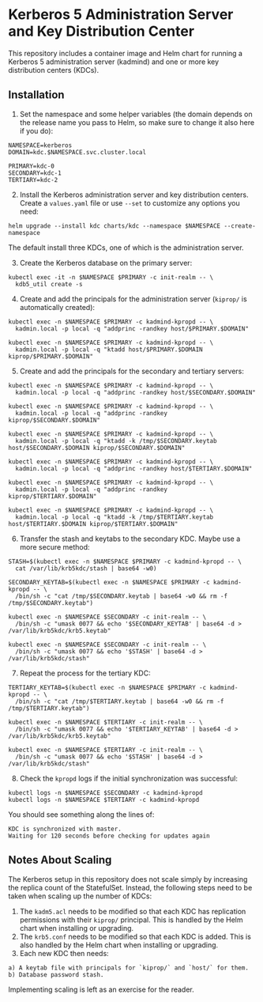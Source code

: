 # Kerberos 5 Administration Server and Key Distribution Center

This repository includes a container image and Helm chart for running a Kerberos 5 administration server (kadmind) and one or more key distribution centers (KDCs).

## Installation

1. Set the namespace and some helper variables (the domain depends on the release name you pass to Helm, so make sure to change it also here if you do):

```
NAMESPACE=kerberos
DOMAIN=kdc.$NAMESPACE.svc.cluster.local

PRIMARY=kdc-0
SECONDARY=kdc-1
TERTIARY=kdc-2
```

2. Install the Kerberos administration server and key distribution centers. Create a `values.yaml` file or use `--set` to customize any options you need:

```
helm upgrade --install kdc charts/kdc --namespace $NAMESPACE --create-namespace
```

The default install three KDCs, one of which is the administration server.

3. Create the Kerberos database on the primary server:

```
kubectl exec -it -n $NAMESPACE $PRIMARY -c init-realm -- \
  kdb5_util create -s
```

4. Create and add the principals for the administration server (`kiprop/` is automatically created):

```
kubectl exec -n $NAMESPACE $PRIMARY -c kadmind-kpropd -- \
  kadmin.local -p local -q "addprinc -randkey host/$PRIMARY.$DOMAIN"

kubectl exec -n $NAMESPACE $PRIMARY -c kadmind-kpropd -- \
  kadmin.local -p local -q "ktadd host/$PRIMARY.$DOMAIN kiprop/$PRIMARY.$DOMAIN"
```

5. Create and add the principals for the secondary and tertiary servers:

```
kubectl exec -n $NAMESPACE $PRIMARY -c kadmind-kpropd -- \
  kadmin.local -p local -q "addprinc -randkey host/$SECONDARY.$DOMAIN"

kubectl exec -n $NAMESPACE $PRIMARY -c kadmind-kpropd -- \
  kadmin.local -p local -q "addprinc -randkey kiprop/$SECONDARY.$DOMAIN"

kubectl exec -n $NAMESPACE $PRIMARY -c kadmind-kpropd -- \
  kadmin.local -p local -q "ktadd -k /tmp/$SECONDARY.keytab host/$SECONDARY.$DOMAIN kiprop/$SECONDARY.$DOMAIN"

kubectl exec -n $NAMESPACE $PRIMARY -c kadmind-kpropd -- \
  kadmin.local -p local -q "addprinc -randkey host/$TERTIARY.$DOMAIN"

kubectl exec -n $NAMESPACE $PRIMARY -c kadmind-kpropd -- \
  kadmin.local -p local -q "addprinc -randkey kiprop/$TERTIARY.$DOMAIN"

kubectl exec -n $NAMESPACE $PRIMARY -c kadmind-kpropd -- \
  kadmin.local -p local -q "ktadd -k /tmp/$TERTIARY.keytab host/$TERTIARY.$DOMAIN kiprop/$TERTIARY.$DOMAIN"
```

6. Transfer the stash and keytabs to the secondary KDC. Maybe use a more secure method:

```
STASH=$(kubectl exec -n $NAMESPACE $PRIMARY -c kadmind-kpropd -- \
  cat /var/lib/krb5kdc/stash | base64 -w0)

SECONDARY_KEYTAB=$(kubectl exec -n $NAMESPACE $PRIMARY -c kadmind-kpropd -- \
  /bin/sh -c "cat /tmp/$SECONDARY.keytab | base64 -w0 && rm -f /tmp/$SECONDARY.keytab")

kubectl exec -n $NAMESPACE $SECONDARY -c init-realm -- \
  /bin/sh -c "umask 0077 && echo '$SECONDARY_KEYTAB' | base64 -d > /var/lib/krb5kdc/krb5.keytab"

kubectl exec -n $NAMESPACE $SECONDARY -c init-realm -- \
  /bin/sh -c "umask 0077 && echo '$STASH' | base64 -d > /var/lib/krb5kdc/stash"

```

7. Repeat the process for the tertiary KDC:

```
TERTIARY_KEYTAB=$(kubectl exec -n $NAMESPACE $PRIMARY -c kadmind-kpropd -- \
  /bin/sh -c "cat /tmp/$TERTIARY.keytab | base64 -w0 && rm -f /tmp/$TERTIARY.keytab")

kubectl exec -n $NAMESPACE $TERTIARY -c init-realm -- \
  /bin/sh -c "umask 0077 && echo '$TERTIARY_KEYTAB' | base64 -d > /var/lib/krb5kdc/krb5.keytab"

kubectl exec -n $NAMESPACE $TERTIARY -c init-realm -- \
  /bin/sh -c "umask 0077 && echo '$STASH' | base64 -d > /var/lib/krb5kdc/stash"
```

8. Check the `kpropd` logs if the initial synchronization was successful:

```
kubectl logs -n $NAMESPACE $SECONDARY -c kadmind-kpropd
kubectl logs -n $NAMESPACE $TERTIARY -c kadmind-kpropd
```

You should see something along the lines of:

```
KDC is synchronized with master.
Waiting for 120 seconds before checking for updates again
```

## Notes About Scaling

The Kerberos setup in this repository does not scale simply by increasing the replica count of the StatefulSet. Instead, the following steps need to be taken when scaling up the number of KDCs:

  1. The `kadm5.acl` needs to be modified so that each KDC has replication permissions with their `kiprop/` principal. This is handled by the Helm chart when installing or upgrading.
  2. The `krb5.conf` needs to be modified so that each KDC is added. This is also handled by the Helm chart when installing or upgrading.
  3. Each new KDC then needs:

    a) A keytab file with principals for `kiprop/` and `host/` for them.
    b) Database password stash.

Implementing scaling is left as an exercise for the reader.
